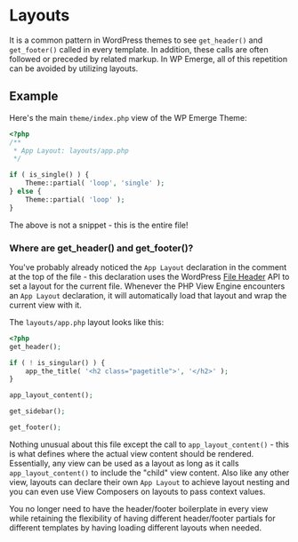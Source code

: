 # Layouts

It is a common pattern in WordPress themes to see `get_header()` and `get_footer()` called in every template. In addition, these calls are often followed or preceded by related markup.
In WP Emerge, all of this repetition can be avoided by utilizing layouts.

## Example

Here's the main `theme/index.php` view of the WP Emerge Theme:

```php
<?php
/**
 * App Layout: layouts/app.php
 */

if ( is_single() ) {
	Theme::partial( 'loop', 'single' );
} else {
	Theme::partial( 'loop' );
}
```

The above is not a snippet - this is the entire file!

### Where are get_header() and get_footer()?

You've probably already noticed the `App Layout` declaration in the comment at the top of the file - this declaration uses the WordPress [File Header](https://codex.wordpress.org/File_Header) API to set a layout for the current file.
Whenever the PHP View Engine encounters an `App Layout` declaration, it will automatically load that layout and wrap the current view with it.

The `layouts/app.php` layout looks like this:
```php
<?php
get_header();

if ( ! is_singular() ) {
	app_the_title( '<h2 class="pagetitle">', '</h2>' );
}

app_layout_content();

get_sidebar();

get_footer();
```

Nothing unusual about this file except the call to `app_layout_content()` - this is what defines where the actual view content should be rendered. Essentially, any view can be used as a layout as long as it calls `app_layout_content()` to include the "child" view content.
Also like any other view, layouts can declare their own `App Layout` to achieve layout nesting and you can even use View Composers on layouts to pass context values.

You no longer need to have the header/footer boilerplate in every view while retaining the flexibility of having different header/footer partials for different templates by having loading different layouts when needed.